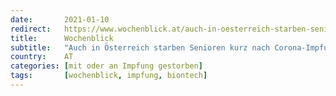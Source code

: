 ```yaml
---
date:       2021-01-10
redirect:   https://www.wochenblick.at/auch-in-oesterreich-starben-senioren-kurz-nach-corona-impfung/
title:      Wochenblick
subtitle:   "Auch in Österreich starben Senioren kurz nach Corona-Impfung"
country:    AT
categories: [mit oder an Impfung gestorben]
tags:       [wochenblick, impfung, biontech]
---
```

